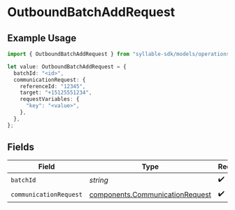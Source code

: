 # OutboundBatchAddRequest

## Example Usage

```typescript
import { OutboundBatchAddRequest } from "syllable-sdk/models/operations";

let value: OutboundBatchAddRequest = {
  batchId: "<id>",
  communicationRequest: {
    referenceId: "12345",
    target: "+15125551234",
    requestVariables: {
      "key": "<value>",
    },
  },
};
```

## Fields

| Field                                                                              | Type                                                                               | Required                                                                           | Description                                                                        |
| ---------------------------------------------------------------------------------- | ---------------------------------------------------------------------------------- | ---------------------------------------------------------------------------------- | ---------------------------------------------------------------------------------- |
| `batchId`                                                                          | *string*                                                                           | :heavy_check_mark:                                                                 | N/A                                                                                |
| `communicationRequest`                                                             | [components.CommunicationRequest](../../models/components/communicationrequest.md) | :heavy_check_mark:                                                                 | N/A                                                                                |